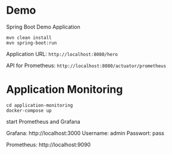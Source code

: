 # Demo
Spring Boot Demo Application

```
mvn clean install
mvn spring-boot:run
```

Application URL: `http://localhost:8080/hero`

API for Prometheus: `http://localhost:8080/actuator/prometheus`

# Application Monitoring

```
cd application-monitoring
docker-compose up
```

start Prometheus and Grafana

Grafana: http://localhost:3000
Username: admin
Passwort: pass

Prometheus: http://localhost:9090
